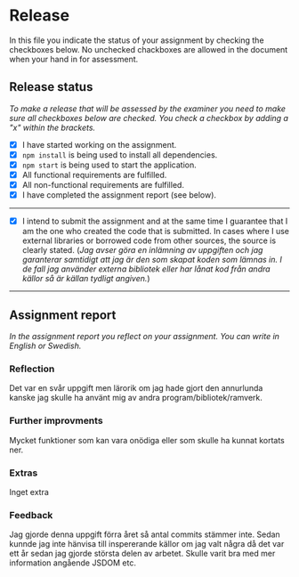 # Release

In this file you indicate the status of your assignment by checking the checkboxes below. No unchecked chackboxes are allowed in the document when your hand in for assessment.

## Release status

_To make a release that will be assessed by the examiner you need to make sure all checkboxes below are checked. You check a checkbox by adding a "x" within the brackets._

- [x] I have started working on the assignment.
- [x] `npm install` is being used to install all dependencies.
- [x] `npm start` is being used to start the application.
- [x] All functional requirements are fulfilled.
- [x] All non-functional requirements are fulfilled.
- [x] I have completed the assignment report (see below).

---

- [x] I intend to submit the assignment and at the same time I guarantee that I am the one who created the code that is submitted. In cases where I use external libraries or borrowed code from other sources, the source is clearly stated.
(_Jag avser göra en inlämning av uppgiften och jag garanterar samtidigt att jag är den som skapat koden som lämnas in. I de fall jag använder externa bibliotek eller har lånat kod från andra källor så är källan tydligt angiven._)

---

## Assignment report

_In the assignment report you reflect on your assignment. You can write in English or Swedish._

### Reflection

Det var en svår uppgift men lärorik om jag hade gjort den annurlunda kanske jag skulle ha använt mig av
andra program/bibliotek/ramverk.

### Further improvments

Mycket funktioner som kan vara onödiga eller som skulle ha kunnat kortats ner.

### Extras

Inget extra

### Feedback

Jag gjorde denna uppgift förra året så antal commits stämmer inte. Sedan kunnde jag inte hänvisa till inspererande källor om jag valt några då det var ett år sedan jag gjorde största delen av arbetet.
Skulle varit bra med mer information angående JSDOM etc. 

